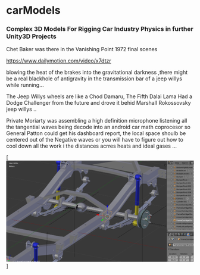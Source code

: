 # carModels

### Complex 3D Models For Rigging Car Industry Physics in further Unity3D Projects


Chet Baker was there in the Vanishing Point 1972 final scenes

https://www.dailymotion.com/video/x7dtzr

blowing the heat of the brakes into the gravitational darkness ,there might be a real blackhole of antigravity in the transmission bar of a jeep willys while running...


The Jeep Willys wheels are like a Chod Damaru, The Fifth Dalai Lama Had a Dodge Challenger from the future and drove it behid Marshall Rokossovsky jeep willys ..


Private Moriarty was assembling a high definition microphone listening all the tangential waves being decode into an android car math coprocesor so General Patton could get his dashboard report, the local space shoulb be centered out of the Negative waves or you will have to figure out how to cool down all the work i the distances acrres heats and ideal gases ... 
  

[![vendedor de mota tintado de blanco por pederasta ... ](https://raw.githubusercontent.com/rgarro/carModels/main/willyschassis.PNG)]
